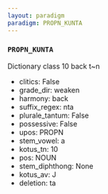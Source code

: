 ```yaml
---
layout: paradigm
paradigm: PROPN_KUNTA
---
```

### ` PROPN_KUNTA `

Dictionary class 10 back t~n
* clitics: False
* grade_dir: weaken
* harmony: back
* suffix_regex: nta
* plurale_tantum: False
* possessive: False
* upos: PROPN
* stem_vowel: a
* kotus_tn: 10
* pos: NOUN
* stem_diphthong: None
* kotus_av: J
* deletion: ta
